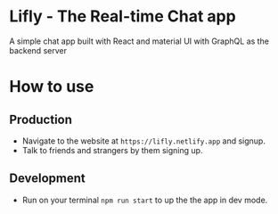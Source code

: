 # Lifly - The Real-time Chat app
A simple chat app built with React and material UI with GraphQL as the backend server

# How to use
## Production
- Navigate to the website at `https://lifly.netlify.app` and signup.
- Talk to friends and strangers by them signing up.

## Development
- Run on your terminal `npm run start` to up the the app in dev mode.

